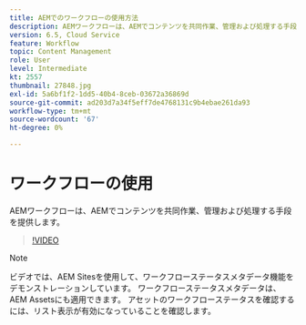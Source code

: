 ```yaml
---
title: AEMでのワークフローの使用方法
description: AEMワークフローは、AEMでコンテンツを共同作業、管理および処理する手段を提供します。
version: 6.5, Cloud Service
feature: Workflow
topic: Content Management
role: User
level: Intermediate
kt: 2557
thumbnail: 27848.jpg
exl-id: 5a6bf1f2-1dd5-40b4-8ceb-03672a36869d
source-git-commit: ad203d7a34f5eff7de4768131c9b4ebae261da93
workflow-type: tm+mt
source-wordcount: '67'
ht-degree: 0%

---
```


# ワークフローの使用

AEMワークフローは、AEMでコンテンツを共同作業、管理および処理する手段を提供します。

>[!VIDEO](https://video.tv.adobe.com/v/27848/?quality=12&learn=on)

>[!NOTE]
>
> ビデオでは、AEM Sitesを使用して、ワークフローステータスメタデータ機能をデモンストレーションしています。 ワークフローステータスメタデータは、AEM Assetsにも適用できます。 アセットのワークフローステータスを確認するには、リスト表示が有効になっていることを確認します。
